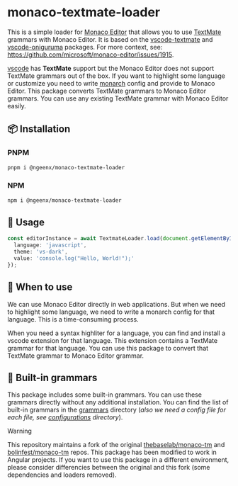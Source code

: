 # monaco-textmate-loader

This is a simple loader for [Monaco Editor](https://github.com/microsoft/monaco-editor) that allows you to use [TextMate](https://github.com/textmate/textmate) grammars with Monaco Editor. It is based on the [vscode-textmate](https://github.com/microsoft/vscode-textmate) and [vscode-oniguruma](https://github.com/microsoft/vscode-oniguruma) packages. For more context, see: https://github.com/microsoft/monaco-editor/issues/1915.

[vscode](https://github.com/microsoft/vscode) has **TextMate** support but the Monaco Editor does not support TextMate grammars out of the box. If you want to highlight some language or customize you need to write [monarch](https://microsoft.github.io/monaco-editor/monarch.html) config and provide to Monaco Editor. This package converts TextMate grammars to Monaco Editor grammars. You can use any existing TextMate grammar with Monaco Editor easily.

## 📦 Installation

### PNPM

```bash
pnpm i @ngeenx/monaco-textmate-loader
```

### NPM

```bash
npm i @ngeenx/monaco-textmate-loader
```

## 🚀 Usage

```typescript
const editorInstance = await TextmateLoader.load(document.getElementById('editor'), {
  language: 'javascript',
  theme: 'vs-dark',
  value: 'console.log("Hello, World!");'
});
```

## 📌 When to use

We can use Monaco Editor directly in web applications. But when we need to highlight some language, we need to write a monarch config for that language. This is a time-consuming process.

When you need a syntax highliter for a language, you can find and install a vscode extension for that language. This extension contains a TextMate grammar for that language. You can use this package to convert that TextMate grammar to Monaco Editor grammar.

## 🧩 Built-in grammars

This package includes some built-in grammars. You can use these grammars directly without any additional installation. You can find the list of built-in grammars in the [grammars](./grammars) directory (*also we need a config file for each file, see [configurations](./configurations) directory*).

> [!WARNING]
> This repository maintains a fork of the original [thebaselab/monaco-tm](https://github.com/thebaselab/monaco-tm) and [bolinfest/monaco-tm](https://github.com/bolinfest/monaco-tm) repos. This package has been modified to work in Angular projects. If you want to use this package in a different environment, please consider differencies between the original and this fork (some dependencies and loaders removed).